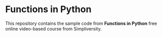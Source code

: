 # Functions in Python
This repository contains the sample code from **Functions in Python** free online video-based course from Simpliversity.

